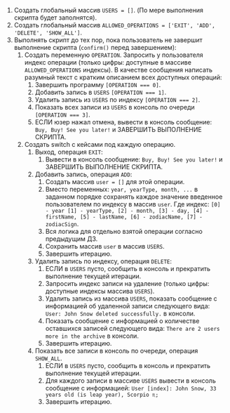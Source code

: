 1. Создать глобальный массив `USERS = []`. (По мере выполнения скрипта будет заполнятся).
2. Создать глобальный массив `ALLOWED_OPERATIONS = ['EXIT', 'ADD', 'DELETE', 'SHOW_ALL']`.
3. Выполнять скрипт до тех пор, пока пользователь не завершит выполнение скрипта (`confirm()` перед завершением):
	1. Создать переменную `OPERATION`. Запросить у пользователя индекс операции (только цифры: доступные в массиве `ALLOWED_OPERATIONS` индексы). В качестве сообщения написать разумный текст с кратким описанием всех доступных операций:
		1. Завершить программу `[OPERATION === 0]`.
		2. Добавить запись в `USERS` `[OPERATION === 1]`.
		3. Удалить запись из `USERS` по индексу `[OPERATION === 2]`.
		4. Показать всех записи из `USERS` в консоль по очереди `[OPERATION === 3]`.
		5. ЕСЛИ юзер нажал отмена, вывести в консоль сообщение: `Buy, Buy! See you later!` и ЗАВЕРШИТЬ ВЫПОЛНЕНИЕ СКРИПТА.
	2. Создать switch с кейсами под каждую операцию.
		1. Выход, операция `EXIT`:
			1. Вывести в консоль сообщение: `Buy, Buy! See you later!` и ЗАВЕРШИТЬ ВЫПОЛНЕНИЕ СКРИПТА.
		2. Добавить запись, операция `ADD`:
			1. Создать массив `user = []` для этой операции.
			2. Вместо переменных: `year, yearType, month, ...` в заданном порядке сохранять каждое значение введенное пользователем по индексу в массив `user`. Где индекс: `[0] - year [1] - yearType, [2] - month, [3] - day, [4] - firstName, [5] - lastName, [6] - zodiacName, [7] - zodiacSign`.
			3. Вся логика для отдельно взятой операции согласно предыдущим ДЗ.
			4. Сохранить массив `user` в массив `USERS`.
			5. Завершить итерацию.
		3. Удалить запись по индексу, операция `DELETE`:
			1. ЕСЛИ в `USERS` пусто, сообщить в консоль и прекратить выполнение текущей итерации.
			2. Запросить индекс записи на удаление (только цифры: доступные индексы массива `USERS`).
			3. Удалить запись из массива `USERS`, показать сообщение с информацией об удаленной записи следующего вида: `User: John Snow deleted successfully.` в консоли.
			4. Показать сообщение с информацией о количестве оставшихся записей следующего вида: `There are 2 users more in the archive` в консоли.
			5. Завершить итерацию.
		4. Показать все записи в консоль по очереди, операция `SHOW_ALL`.
			1. ЕСЛИ в `USERS` пусто, сообщить в консоль и прекратить выполнение текущей итерации.
			2. Для каждого записи в массиве `USERS` вывести в консоль сообщение с информацией: `User [index]: John Snow, 33 years old (is leap year), Scorpio ♏;`
			3. Завершить итерацию.